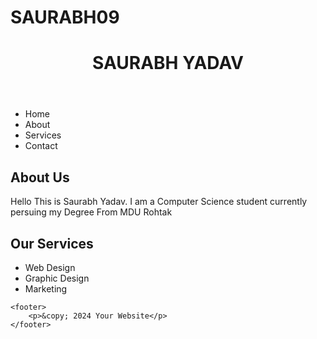 # SAURABH09
<!DOCTYPE html>
<html lang="en">
<head>
    <meta charset="UTF-8">
    <meta name="viewport" content="width=device-width, initial-scale=1.0">
    <title>Saurabh Yadav</title>
    <link rel="stylesheet" href="style.css">

</head>
<body>
    <header>
    <h1>SAURABH YADAV</h1>
</header>
<nav>
    <ul>
        <li><a herf="#">Home</a></li>
        <li><a herf="#">About</a></li>
        <li><a herf="#">Services</a></li>
        <li><a herf="#">Contact</a></li>
    </ul>
</nav>
<main>
    <section>
        <h2>About Us</h2>
        <p>Hello This is Saurabh Yadav. I am a Computer Science student currently persuing my Degree From MDU Rohtak</p>
    </section>
    <h2>Our Services</h2>
            <ul>
                <li>Web Design</li>
                <li>Graphic Design</li>
                <li>Marketing</li>
            </ul>
        </section>
    </main>

    <footer>
        <p>&copy; 2024 Your Website</p>
    </footer>
</body>
</html>


